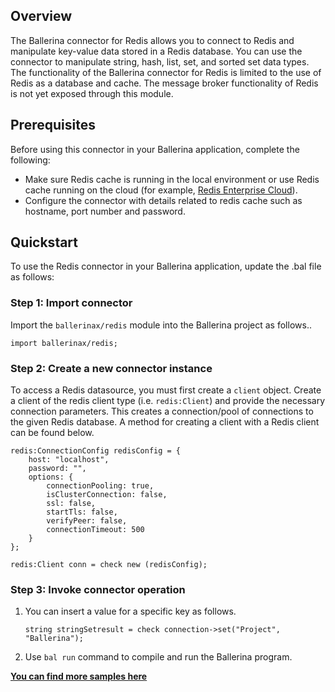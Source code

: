## Overview

The Ballerina connector for Redis allows you to connect to Redis and manipulate key-value data stored in a Redis database. You can use the connector to manipulate string, hash, list, set, and sorted set data types. The functionality of the Ballerina connector for Redis is limited to the use of Redis as a database and cache. The message broker functionality of Redis is not yet exposed through this module.

## Prerequisites
Before using this connector in your Ballerina application, complete the following:
* Make sure Redis cache is running in the local environment or use Redis cache running on the cloud (for example, [Redis Enterprise Cloud](https://redislabs.com/redis-enterprise-cloud/overview/)).
* Configure the connector with details related to redis cache such as hostname, port number and password.

## Quickstart

To use the Redis connector in your Ballerina application, update the .bal file as follows:

### Step 1: Import connector
Import the `ballerinax/redis` module into the Ballerina project as follows..
```ballerina
import ballerinax/redis;
```
### Step 2: Create a new connector instance
To access a Redis datasource, you must first create a `client` object. Create a client of the redis client type (i.e. `redis:Client`) and provide the necessary connection parameters. This creates a connection/pool of connections to the given Redis database. A method for creating a client with a Redis client can be found below.
```ballerina
redis:ConnectionConfig redisConfig = {
    host: "localhost",
    password: "",
    options: {
        connectionPooling: true,
        isClusterConnection: false,
        ssl: false,
        startTls: false,
        verifyPeer: false,
        connectionTimeout: 500
    }
};

redis:Client conn = check new (redisConfig);
```
### Step 3: Invoke connector operation
1. You can insert a value for a specific key as follows. 
    ```ballerina
    string stringSetresult = check connection->set("Project", "Ballerina");
    ```
2. Use `bal run` command to compile and run the Ballerina program. 

**[You can find more samples here](https://github.com/ballerina-platform/module-ballerinax-redis/tree/master/redis/samples)**
